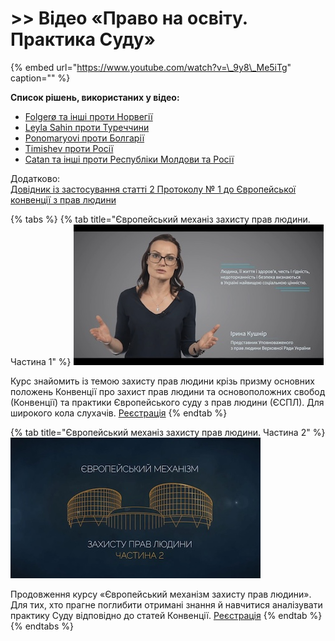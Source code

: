 # &gt;&gt; Відео «Право на освіту. Практика Суду»

{% embed url="https://www.youtube.com/watch?v=\_9y8\_Me5iTg" caption="" %}

**Список рішень, використаних у відео:**

* [Folgerø та інші проти Норвегії](https://hudoc.echr.coe.int/eng#%7B%22fulltext%22:[%22Campbell%20%D1%96%20Cosans%22],%22documentcollectionid2%22:[%22GRANDCHAMBER%22,%22CHAMBER%22],%22itemid%22:[%22001-117764%22]%7D)
* [Leyla Sahin проти Туреччини](https://drive.google.com/open?id=0B87xxsNkY8uSX01za1pnSFNxbGJhdUo1ZG9iandGZncyaklF) 
* [Ponomaryovi проти Болгарії](https://hudoc.echr.coe.int/eng#%7B%22fulltext%22:[%22%5C%22CASE%20OF%20PONOMARYOVI%20v.%20BULGARIA%20-%20[Ukrainian%20Translation]%20summary%20by%20the%20COE%20Human%20Rights%20Trust%20Fund%5C%22%22],%22documentcollectionid2%22:[%22GRANDCHAMBER%22,%22CHAMBER%22],%22itemid%22:[%22001-118057%22]%7D)  
* [Timishev проти Росії ](https://hudoc.echr.coe.int/eng#%7B%22fulltext%22:[%22Timishev%22],%22documentcollectionid2%22:[%22GRANDCHAMBER%22,%22CHAMBER%22]%7D)
* [Catan та інші проти Республіки Молдови та Росії](https://hudoc.echr.coe.int/eng#%7B%22fulltext%22:[%228252/05%22],%22itemid%22:[%22001-126861%22]%7D)

Додатково:  
[Довідник із застосування статті 2 Протоколу № 1 до Європейської конвенції з прав людини](https://www.echr.coe.int/Documents/Guide_Art_2_Protocol_1_UKR.pdf)


{% tabs %}
{% tab title="Європейський механіз захисту прав людини. Частина 1" %}
![&#x404;&#x432;&#x440;&#x43E;&#x43F;&#x435;&#x439;&#x441;&#x44C;&#x43A;&#x438;&#x439; &#x43C;&#x435;&#x445;&#x430;&#x43D;&#x456;&#x437;&#x43C; &#x437;&#x430;&#x445;&#x438;&#x441;&#x442;&#x443; &#x43F;&#x440;&#x430;&#x432; &#x43B;&#x44E;&#x434;&#x438;&#x43D;&#x438;. &#x427;&#x430;&#x441;&#x442;&#x438;&#x43D;&#x430; 1](../.gitbook/assets/hr-course1%20%281%29.jpg)

Курс знайомить із темою захисту прав людини крізь призму основних положень Конвенції про захист прав людини та основоположних свобод \(Конвенції\) та практики Європейського суду з прав людини \(ЄСПЛ\). Для широкого кола слухачів. [Реєстрація](https://courses.ed-era.com/courses/course-v1:EdEra+HR101+hr101/about) 
{% endtab %}

{% tab title="Європейський механіз захисту прав людини. Частина 2" %}
![&#x404;&#x432;&#x440;&#x43E;&#x43F;&#x435;&#x439;&#x441;&#x44C;&#x43A;&#x438;&#x439; &#x43C;&#x435;&#x445;&#x430;&#x43D;&#x456;&#x437; &#x437;&#x430;&#x445;&#x438;&#x441;&#x442;&#x443; &#x43F;&#x440;&#x430;&#x432; &#x43B;&#x44E;&#x434;&#x438;&#x43D;&#x438;. &#x427;&#x430;&#x441;&#x442;&#x438;&#x43D;&#x430; 2](../.gitbook/assets/hr-course2%20%281%29.jpg)

Продовження курсу «Європейський механізм захисту прав людини». Для тих, хто прагне поглибити отримані знання й навчитися аналізувати практику Суду відповідно до статей Конвенції. [Реєстрація](https://courses.ed-era.com/courses/course-v1:EdEra+HR201+hr201/about)
{% endtab %}
{% endtabs %}

